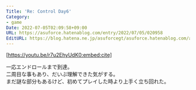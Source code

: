 ```yaml
---
Title: 'Re: Control Day6'
Category:
- game
Date: 2022-07-05T02:09:58+09:00
URL: https://asuforce.hatenablog.com/entry/2022/07/05/020958
EditURL: https://blog.hatena.ne.jp/asuforcegt/asuforce.hatenablog.com/atom/entry/4207112889896173551
---
```


[https://youtu.be/r7u2EhyUdK0:embed:cite]

一応エンドロールまで到達。  
二周目な事もあり、だいぶ理解できた気がする。  
まだ謎な部分もあるけど、初めてプレイした時より上手く立ち回れた。  
